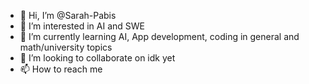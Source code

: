 - 👋 Hi, I’m @Sarah-Pabis
- 👀 I’m interested in AI and SWE
- 🌱 I’m currently learning AI, App development, coding in general and math/university topics
- 💞️ I’m looking to collaborate on idk yet
- 📫 How to reach me 

<!---
Sarah-Pabis/Sarah-Pabis is a ✨ special ✨ repository because its `README.md` (this file) appears on your GitHub profile.
You can click the Preview link to take a look at your changes.
--->
